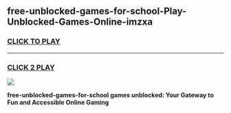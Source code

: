 
## free-unblocked-games-for-school-Play-Unblocked-Games-Online-imzxa
<h3>
<a href="https://premium76.site?title=free-unblocked-games-for-school&ref=24A">CLICK TO PLAY</a></h3>
<hr>

<h3>
<a href="https://premium76.site?title=free-unblocked-games-for-school&ref=24A">CLICK 2 PLAY</a>
  
</h3>

<a href="https://premium76.site?title=free-unblocked-games-for-school&ref=24A"><img src="https://clearcache.store/games.png"></a>


**free-unblocked-games-for-school games unblocked: Your Gateway to Fun and Accessible Online Gaming**
